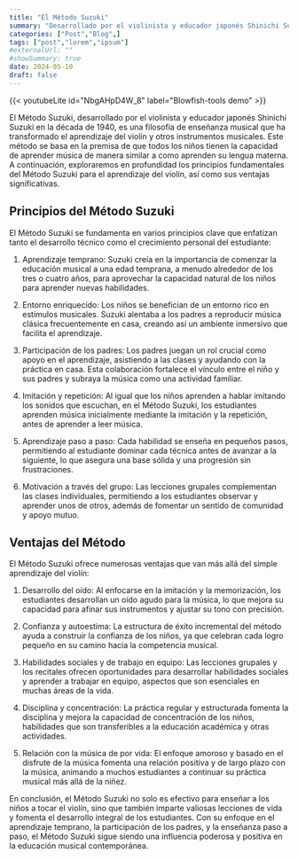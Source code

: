 ```yaml
---
title: "El Método Suzuki"
summary: "Desarrollado por el violinista y educador japonés Shinichi Suzuki en la década de 1940, es una filosofía de enseñanza musical que ha transformado el aprendizaje del violín y otros instrumentos musicales."
categories: ["Post","Blog",]
tags: ["post","lorem","ipsum"]
#externalUrl: ""
#showSummary: true
date: 2024-05-10
draft: false
---
```

{{< youtubeLite id="NbgAHpD4W_8" label="Blowfish-tools demo" >}}

El Método Suzuki, desarrollado por el violinista y educador japonés Shinichi Suzuki en la década de 1940, es una filosofía de enseñanza musical que ha transformado el aprendizaje del violín y otros instrumentos musicales. Este método se basa en la premisa de que todos los niños tienen la capacidad de aprender música de manera similar a como aprenden su lengua materna. A continuación, exploraremos en profundidad los principios fundamentales del Método Suzuki para el aprendizaje del violín, así como sus ventajas significativas.

## Principios del Método Suzuki

El Método Suzuki se fundamenta en varios principios clave que enfatizan tanto el desarrollo técnico como el crecimiento personal del estudiante:

1. Aprendizaje temprano: Suzuki creía en la importancia de comenzar la educación musical a una edad temprana, a menudo alrededor de los tres o cuatro años, para aprovechar la capacidad natural de los niños para aprender nuevas habilidades.

2. Entorno enriquecido: Los niños se benefician de un entorno rico en estímulos musicales. Suzuki alentaba a los padres a reproducir música clásica frecuentemente en casa, creando así un ambiente inmersivo que facilita el aprendizaje.

3. Participación de los padres: Los padres juegan un rol crucial como apoyo en el aprendizaje, asistiendo a las clases y ayudando con la práctica en casa. Esta colaboración fortalece el vínculo entre el niño y sus padres y subraya la música como una actividad familiar.

4. Imitación y repetición: Al igual que los niños aprenden a hablar imitando los sonidos que escuchan, en el Método Suzuki, los estudiantes aprenden música inicialmente mediante la imitación y la repetición, antes de aprender a leer música.

5. Aprendizaje paso a paso: Cada habilidad se enseña en pequeños pasos, permitiendo al estudiante dominar cada técnica antes de avanzar a la siguiente, lo que asegura una base sólida y una progresión sin frustraciones.

6. Motivación a través del grupo: Las lecciones grupales complementan las clases individuales, permitiendo a los estudiantes observar y aprender unos de otros, además de fomentar un sentido de comunidad y apoyo mutuo.

## Ventajas del Método 

El Método Suzuki ofrece numerosas ventajas que van más allá del simple aprendizaje del violín:

1. Desarrollo del oído: Al enfocarse en la imitación y la memorización, los estudiantes desarrollan un oído agudo para la música, lo que mejora su capacidad para afinar sus instrumentos y ajustar su tono con precisión.

2. Confianza y autoestima: La estructura de éxito incremental del método ayuda a construir la confianza de los niños, ya que celebran cada logro pequeño en su camino hacia la competencia musical.

3. Habilidades sociales y de trabajo en equipo: Las lecciones grupales y los recitales ofrecen oportunidades para desarrollar habilidades sociales y aprender a trabajar en equipo, aspectos que son esenciales en muchas áreas de la vida.

4. Disciplina y concentración: La práctica regular y estructurada fomenta la disciplina y mejora la capacidad de concentración de los niños, habilidades que son transferibles a la educación académica y otras actividades.

5. Relación con la música de por vida: El enfoque amoroso y basado en el disfrute de la música fomenta una relación positiva y de largo plazo con la música, animando a muchos estudiantes a continuar su práctica musical más allá de la niñez.

En conclusión, el Método Suzuki no solo es efectivo para enseñar a los niños a tocar el violín, sino que también imparte valiosas lecciones de vida y fomenta el desarrollo integral de los estudiantes. Con su enfoque en el aprendizaje temprano, la participación de los padres, y la enseñanza paso a paso, el Método Suzuki sigue siendo una influencia poderosa y positiva en la educación musical contemporánea.